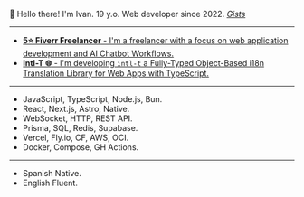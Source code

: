 👋 Hello there! I'm Ivan. 19 y.o. Web developer since 2022. [_Gists_](https://gist.github.com/nivandres)

---

- [**5⭐ Fiverr Freelancer** - I'm a freelancer with a focus on web application development and AI Chatbot Workflows.](https://www.fiverr.com/nivandres)
- [**Intl-T 🌐** - I'm developing `intl-t` a Fully-Typed Object-Based i18n Translation Library for Web Apps with TypeScript.](https://www.npmjs.com/package/intl-t)

---

- JavaScript, TypeScript, Node.js, Bun.
- React, Next.js, Astro, Native.
- WebSocket, HTTP, REST API.
- Prisma, SQL, Redis, Supabase.
- Vercel, Fly.io, CF, AWS, OCI.
- Docker, Compose, GH Actions.

---

- Spanish Native.
- English Fluent.
